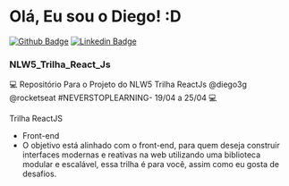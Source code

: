 # Olá, Eu sou o Diego! :D

[![Github Badge](https://img.shields.io/badge/-Github-000?style=flat-square&logo=Github&logoColor=white&link=https://github.com/diegohsales)](https://github.com/diegohsales)
[![Linkedin Badge](https://img.shields.io/badge/-LinkedIn-blue?style=flat-square&logo=Linkedin&logoColor=white&link=https://www.linkedin.com/in/diegohsales/)](https://www.linkedin.com/in/diegohsales/)

### NLW5_Trilha_React_Js
💻 Repositório Para o Projeto do NLW5 Trilha ReactJs @diego3g @rocketseat #NEVERSTOPLEARNING- 19/04  a 25/04 💻 
 
Trilha ReactJS
- Front-end
- O objetivo está alinhado com o front-end, para quem deseja construir interfaces modernas e reativas na web utilizando uma biblioteca modular e escalável, essa trilha é para você, assim como eu gosta de desafios.
